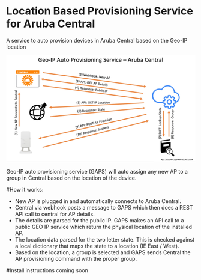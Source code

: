 # Location Based Provisioning Service for Aruba Central
A service to auto provision devices in Aruba Central based on the Geo-IP location

![GAPS](https://github.com/WifiGuyWill/Geo-Auto-Provsioning-Service/blob/GAPS-Container/img/GAPS.jpg?raw=true "GAPS")

Geo-IP auto provisioning service (GAPS) will auto assign any new AP to a group in Central based on the location of the device.

#How it works:

* New AP is plugged in and automatically connects to Aruba Central. 
* Central via webhook posts a message to GAPS which then does a REST API call to central for AP details. 
* The details are parsed for the public IP. GAPS makes an API call to a public GEO IP service which return the physical location of the installed AP. 
* The location data parsed for the two letter state. This is checked against a local dictionary that maps the state to a location (IE East / West). 
* Based on the location, a group is selected and GAPS sends Central the AP provisioning command with the proper group.

#Install instructions coming soon
